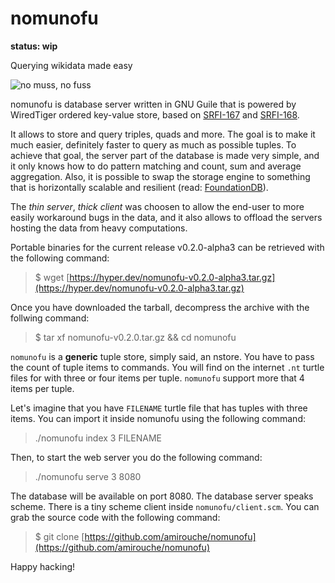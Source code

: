 # nomunofu

**status: wip**

Querying wikidata made easy

![no muss, no fuss](https://raw.githubusercontent.com/amirouche/nomunofu/master/luca-colapinto-I378DhssWqU-unsplash.jpg)

nomunofu is database server written in GNU Guile that is powered by
WiredTiger ordered key-value store, based on
[SRFI-167](https://srfi.schemers.org/srfi-167/) and
[SRFI-168](https://srfi.schemers.org/srfi-168/).

It allows to store and query triples, quads and more.  The goal is to
make it much easier, definitely faster to query as much as possible
tuples.  To achieve that goal, the server part of the database is made
very simple, and it only knows how to do pattern matching and count,
sum and average aggregation.  Also, it is possible to swap the storage
engine to something that is horizontally scalable and resilient (read:
[FoundationDB](https://apple.github.io/foundationdb/)).

The *thin server*, *thick client* was choosen to allow the end-user to
more easily workaround bugs in the data, and it also allows to offload
the servers hosting the data from heavy computations.

Portable binaries for the current release v0.2.0-alpha3 can be
retrieved with the following command:

> $ wget [https://hyper.dev/nomunofu-v0.2.0-alpha3.tar.gz](https://hyper.dev/nomunofu-v0.2.0-alpha3.tar.gz)

Once you have downloaded the tarball, decompress the archive with the
follwing command:

> $ tar xf nomunofu-v0.2.0.tar.gz && cd nomunofu

`nomunofu` is a **generic** tuple store, simply said, an nstore.  You
have to pass the count of tuple items to commands.  You will find on
the internet `.nt` turtle files for with three or four items per
tuple.  `nomunofu` support more that 4 items per tuple.

Let's imagine that you have `FILENAME` turtle file that has tuples with
three items.  You can import it inside nomunofu using the following
command:

> ./nomunofu index 3 FILENAME

Then, to start the web server you do the following command:

> ./nomunofu serve 3 8080

The database will be available on port 8080.  The database server
speaks scheme.  There is a tiny scheme client inside
`nomunofu/client.scm`.  You can grab the source code with the
following command:

> $ git clone [https://github.com/amirouche/nomunofu](https://github.com/amirouche/nomunofu)

Happy hacking!
